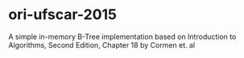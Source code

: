 # ori-ufscar-2015
A simple in-memory B-Tree implementation based on Introduction to Algorithms, Second Edition, Chapter 18 by Cormen et. al